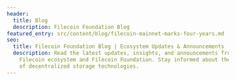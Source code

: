 ```yaml
---
header:
  title: Blog
  description: Filecoin Foundation Blog
featured_entry: src/content/blog/filecoin-mainnet-marks-four-years.md
seo:
  title: Filecoin Foundation Blog | Ecosystem Updates & Announcements
  description: Read the latest updates, insights, and announcements from the
    Filecoin ecosystem and Filecoin Foundation. Stay informed about the future
    of decentralized storage technologies.
---
```

